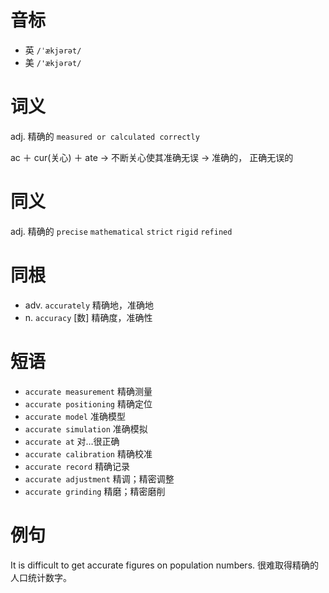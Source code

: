# 音标

- 英 `/ˈækjərət/`
- 美 `/'ækjərət/`

# 词义

adj. 精确的
`measured or calculated correctly`



ac ＋ cur(关心) ＋ ate → 不断关心使其准确无误 → 准确的， 正确无误的

# 同义

adj. 精确的
`precise` `mathematical` `strict` `rigid` `refined`

# 同根

- adv. `accurately` 精确地，准确地
- n. `accuracy` [数] 精确度，准确性

# 短语

- `accurate measurement` 精确测量
- `accurate positioning` 精确定位
- `accurate model` 准确模型
- `accurate simulation` 准确模拟
- `accurate at` 对…很正确
- `accurate calibration` 精确校准
- `accurate record` 精确记录
- `accurate adjustment` 精调；精密调整
- `accurate grinding` 精磨；精密磨削

# 例句

It is difficult to get accurate figures on population numbers.
很难取得精确的人口统计数字。



